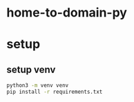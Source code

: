 # home-to-domain-py

# setup

## setup venv

```bash
python3 -m venv venv
pip install -r requirements.txt
```
